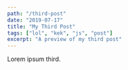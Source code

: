```yaml
---
path: "/third-post"
date: "2019-07-17"
title: "My Third Post"
tags: ["lol", "kek", "js", "post"]
excerpt: "A preview of my third post"
---
```


Lorem ipsum third.
